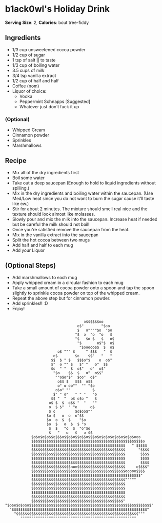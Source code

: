# b1ack0wl's Holiday Drink
**Serving Size**: 2, **Calories**: bout tree-fiddy

## Ingredients
- 1/3 cup unsweetened cocoa powder
- 1/2 cup of sugar
- 1 tsp of salt || to taste
- 1/3 cup of boiling water
- 3.5 cups of milk
- 3/4 tsp vanilla extract
- 1/2 cup of half and half
- Coffee (nom)
- Liquor of choice:
  - Vodka
  - Peppermint Schnapps [Suggested]
  - Whatever just don't fuck it up

### (Optional)
- Whipped Cream
- Cinnamon powder
- Sprinkles
- Marshmallows

## Recipe

- Mix all of the dry ingredients first
- Boil some water
- Take out a deep saucepan (Enough to hold to liquid ingredients without spilling.)
- Mix in the dry ingredients and boiling water within the saucepan. (Use Med/Low heat since you do not want to burn the sugar cause it'll taste like ew.)
- Stir for about 2 minutes. The mixture should smell real nice and the texture should look almost like molasses.
- Slowly pour and mix the milk into the saucepan. Increase heat if needed but be careful the milk should not boil!
- Once you're satisfied remove the saucepan from the heat.
- Mix in the vanilla extract into the saucepan
- Split the hot cocoa between two mugs
- Add half and half to each mug
- Add your Liquor

## (Optional Steps)
- Add marshmallows to each mug
- Apply whipped cream in a circular fashion to each mug
- Take a small amount of cocoa powder onto a spoon and tap the spoon slightly to sprinkle cocoa powder on top of the whipped cream.
- Repeat the above step but for cinnamon powder.
- Add sprinkles!! :D
- Enjoy!


```

                                    o$$$$$$oo
                                 o$"        "$oo
                                 $   o""""$o  "$o
                                "$  o  "o  "o   $
                                "$   $o $   $   o$
                                 "$       o$"$  o$
                                  "$ooooo$$  $  o$
                        o$ """ $     " $$$   "  $
                      o$        $o    $$"   "   "
                     $$  $ " $   $$$o"$    o  o$"
                     $"  o "" $   $" "   o"  $$
                     $o  " "  $  o$"   o"  o$"
                      "$o    $$  $   o"  o$$"
                       ""o$o"$"  $oo"  o$"
                        o$$ $   $$$  o$$
                        o" o oo""  "" "$o
                       o$o" ""          $
                      $" " o"   " " "   "o
                     $$ "  "  o$ o$o "   $
                    o$ $  $  o$$ "  "   ""
                    o  $ $"  " "o      o$
                    $ o         $o$oo$""
                   $o $   o  o  o"$$
                   $o  o  $  $    "$o
                   $o  $   o  $  $ "o
                    $  $   "o  $  "o"$o
                    $   "   o   $   o $$
            $o$o$o$o$$o$$$o$$o$o$$o$$o$$$o$o$o$o$o$o$o$o$o$ooo
            $$$$$$$$$$$$$$$$$$$$$$$$$$$$$$$$$$$$$$$$$$$$$$$$$$$o
            $$$$$$$$$$$$$$$$$$$$$$$$$$$$$$$$$$$$$$$$$$$   " $$$$$
            $$$$$$$$$$$$$$$$$$$$$$$$$$$$$$$$$$$$$$$$$$$      "$$$$
            $$$$$$$$$$$$$$$$$$$$$$$$$$$$$$$$$$$$$$$$$$$       $$$$
            $$$$$$$$$$$$$$$$$$$$$$$$$$$$$$$$$$$$$$$$$$$       $$$$
            $$$$$$$$$$$$$$$$$$$$$$$$$$$$$$$$$$$$$$$$$$$       $$$$
            $$$$$$$$$$$$$$$$$$nom$$$$$$$$$$$$$$$$$$$$$$     o$$$$"
            $$$$$$$$$$$$$$$$$$$$$$$$$$$$$$$$$$$$$$$$$$$ooooo$$$$
            $$$$$$$$$$$$$$$$$$$$$$$$$$$$$$$$$$$$$$$$$$$$$$$$$$"
            $$$$$$$$$$$$$$$$$$$$$$$$$$$$$$$$$$$$$$$$$$$"""""
            $$$$$$$$$$$$$$$$$$$$$$$$$$$$$$$$$$$$$$$$$$$
            $$$$$$$$$$$$$$$$$$$$$$$$$$$$$$$$$$$$$$$$$$$
            $$$$$$$$$$$$$$$$$$$$$$$$$$$$$$$$$$$$$$$$$$$
            $$$$$$$$$$$$$$$$$$$$$$$$$$$$$$$$$$$$$$$$$$$
            $$$$$$$$$$$$$$$$$$$$$$$$$$$$$$$$$$$$$$$$$$"
"$o$o$o$o$o$$$$$$$$$$$$$$$$$$$$$$$$$$$$$$$$$$$$$$$$$$$$$$$$$$$$$$$$"
  "$$$$$$$$$$$$$$$$$$$$$$$$$$$$$$$$$$$$$$$$$$$$$$$$$$$$$$$$$$$$$$"
    "$$$$$$$$$$$$$$$$$$$$$$$$$$$$$$$$$$$$$$$$$$$$$$$$$$$$$$$$"""
       """""""""""""""""""""""""""""""""""""""""""""""""""""
```
